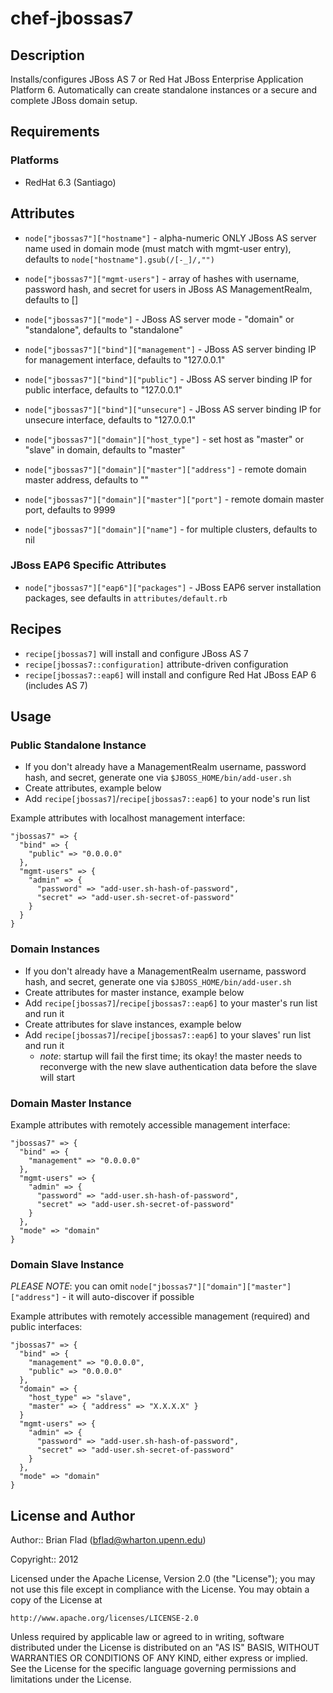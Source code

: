 # chef-jbossas7

## Description

Installs/configures JBoss AS 7 or Red Hat JBoss Enterprise Application Platform
6. Automatically can create standalone instances or a secure and complete JBoss
domain setup.

## Requirements

### Platforms

* RedHat 6.3 (Santiago)

## Attributes

* `node["jbossas7"]["hostname"]` - alpha-numeric ONLY JBoss AS
  server name used in domain mode (must match with mgmt-user entry), defaults to
  `node["hostname"].gsub(/[-_]/,"")`
* `node["jbossas7"]["mgmt-users"]` - array of hashes with username,
  password hash, and secret for users in JBoss AS ManagementRealm, defaults to
  []
* `node["jbossas7"]["mode"]` - JBoss AS server mode - "domain" or
  "standalone", defaults to "standalone"

* `node["jbossas7"]["bind"]["management"]` - JBoss AS server
  binding IP for management interface, defaults to "127.0.0.1"
* `node["jbossas7"]["bind"]["public"]` - JBoss AS server binding IP
  for public interface, defaults to "127.0.0.1"
* `node["jbossas7"]["bind"]["unsecure"]` - JBoss AS server binding
  IP for unsecure interface, defaults to "127.0.0.1"

* `node["jbossas7"]["domain"]["host_type"]` - set host as "master"
  or "slave" in domain, defaults to "master"
* `node["jbossas7"]["domain"]["master"]["address"]` - remote
  domain master address, defaults to ""
* `node["jbossas7"]["domain"]["master"]["port"]` - remote
  domain master port, defaults to 9999
* `node["jbossas7"]["domain"]["name"]` - for multiple clusters,
  defaults to nil

### JBoss EAP6 Specific Attributes

* `node["jbossas7"]["eap6"]["packages"]` - JBoss EAP6 server installation
  packages, see defaults in `attributes/default.rb`

## Recipes

* `recipe[jbossas7]` will install and configure JBoss AS 7
* `recipe[jbossas7::configuration]` attribute-driven configuration
* `recipe[jbossas7::eap6]` will install and configure Red Hat JBoss EAP 6
  (includes AS 7)

## Usage

### Public Standalone Instance

* If you don't already have a ManagementRealm username, password hash, and
  secret, generate one via `$JBOSS_HOME/bin/add-user.sh`
* Create attributes, example below
* Add `recipe[jbossas7]`/`recipe[jbossas7::eap6]` to your node's run list

Example attributes with localhost management interface:

    "jbossas7" => {
      "bind" => {
        "public" => "0.0.0.0"
      },
      "mgmt-users" => {
        "admin" => {
          "password" => "add-user.sh-hash-of-password",
          "secret" => "add-user.sh-secret-of-password"
        }
      }
    }

### Domain Instances

* If you don't already have a ManagementRealm username, password hash, and
  secret, generate one via `$JBOSS_HOME/bin/add-user.sh`
* Create attributes for master instance, example below
* Add `recipe[jbossas7]`/`recipe[jbossas7::eap6]` to your master's run list and
  run it
* Create attributes for slave instances, example below
* Add `recipe[jbossas7]`/`recipe[jbossas7::eap6]` to your slaves' run list and
  run it
  * _note_: startup will fail the first time; its okay! the master needs to
    reconverge with the new slave authentication data before the slave will
    start

### Domain Master Instance

Example attributes with remotely accessible management interface:

    "jbossas7" => {
      "bind" => {
        "management" => "0.0.0.0"
      },
      "mgmt-users" => {
        "admin" => {
          "password" => "add-user.sh-hash-of-password",
          "secret" => "add-user.sh-secret-of-password"
        }
      },
      "mode" => "domain"
    }

### Domain Slave Instance

_PLEASE NOTE_: you can omit
`node["jbossas7"]["domain"]["master"]["address"]` - it will
auto-discover if possible

Example attributes with remotely accessible management (required) and public
interfaces:

    "jbossas7" => {
      "bind" => {
        "management" => "0.0.0.0",
        "public" => "0.0.0.0"
      },
      "domain" => {
        "host_type" => "slave",
        "master" => { "address" => "X.X.X.X" }
      }
      "mgmt-users" => {
        "admin" => {
          "password" => "add-user.sh-hash-of-password",
          "secret" => "add-user.sh-secret-of-password"
        }
      },
      "mode" => "domain"
    }

## License and Author
      
Author:: Brian Flad (<bflad@wharton.upenn.edu>)

Copyright:: 2012

Licensed under the Apache License, Version 2.0 (the "License");
you may not use this file except in compliance with the License.
You may obtain a copy of the License at

    http://www.apache.org/licenses/LICENSE-2.0

Unless required by applicable law or agreed to in writing, software
distributed under the License is distributed on an "AS IS" BASIS,
WITHOUT WARRANTIES OR CONDITIONS OF ANY KIND, either express or implied.
See the License for the specific language governing permissions and
limitations under the License.
